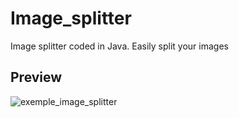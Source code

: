 # Image_splitter
Image splitter coded in Java. Easily split your images

## Preview
![exemple_image_splitter](https://user-images.githubusercontent.com/95108507/224554361-dda339a9-dbde-4feb-972f-c3f5428c78dc.png)
